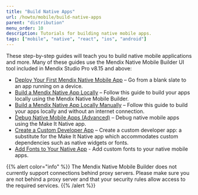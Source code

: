 ```yaml
---
title: "Build Native Apps"
url: /howto/mobile/build-native-apps
parent: "distribution"
menu_order: 10
description: Tutorials for building native mobile apps.
tags: ["mobile", "native", "react", "ios", "android"]
---
```


These step-by-step guides will teach you to build native mobile applications and more. Many of these guides use the Mendix Native Mobile Builder UI tool included in Mendix Studio Pro v8.15 and above:

* [Deploy Your First Mendix Native Mobile App](deploying-native-app) – Go from a blank slate to an app running on a device.
* [Build a Mendix Native App Locally](native-build-locally) – Follow this guide to build your apps locally using the Mendix Native Mobile Builder.
* [Build a Mendix Native App Locally Manually](native-build-locally-manually) – Follow this guide to build your apps locally and without an internet connection.
* [Debug Native Mobile Apps (Advanced)](native-debug) – Debug native mobile apps using the Make It Native app.
* [Create a Custom Developer App](how-to-devapps) – Create a custom developer app: a substitute for the Make It Native app which accommodates custom dependencies such as native widgets or fonts.
* [Add Fonts to Your Native App](native-custom-fonts) - Add custom fonts to your native mobile apps.

{{% alert color="info" %}}
The Mendix Native Mobile Builder does not currently support connections behind proxy servers. Please make sure you are not behind a proxy server and that your security rules allow access to the required services.
{{% /alert %}}

